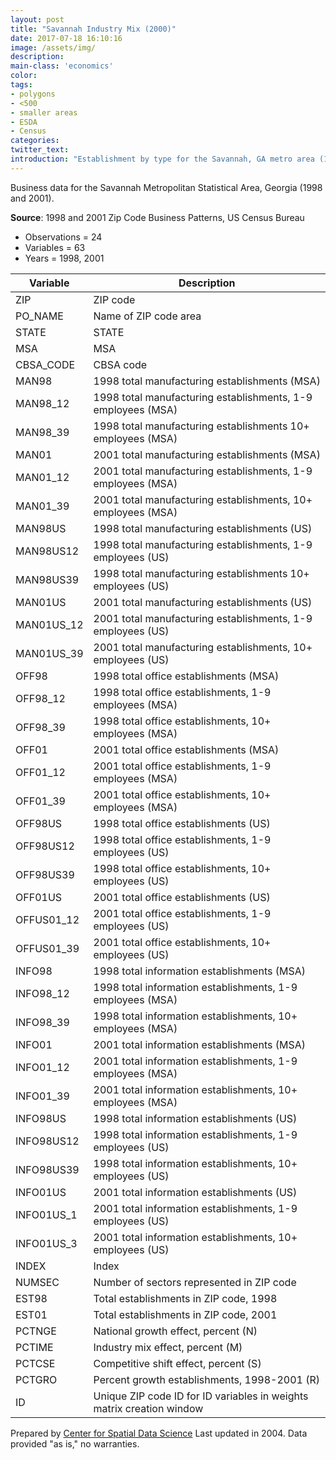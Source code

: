 ```yaml
---
layout: post
title: "Savannah Industry Mix (2000)"
date: 2017-07-18 16:10:16
image: /assets/img/
description:
main-class: 'economics'
color:
tags:
- polygons
- <500
- smaller areas
- ESDA
- Census
categories:
twitter_text:
introduction: "Establishment by type for the Savannah, GA metro area (1998 and 2001)."
---
```


<script>
var map = L.map('map');
L.tileLayer('https://api.tiles.mapbox.com/v4/{id}/{z}/{x}/{y}.png?access_token=pk.eyJ1IjoibWFwYm94IiwiYSI6ImNpejY4NXVycTA2emYycXBndHRqcmZ3N3gifQ.rJcFIG214AriISLbB6B5aw', { <!--this is the URL for the Nepal Geojson-->
maxZoom: 18,
attribution: 'Map data &copy; <a href="http://openstreetmap.org">OpenStreetMap</a> contributors, ' +
'<a href="http://creativecommons.org/licenses/by-sa/2.0/">CC-BY-SA</a>, ' +
'Imagery © <a href="http://mapbox.com">Mapbox</a>',
id: 'mapbox.light'
}).addTo(map);

map.scrollWheelZoom.disable();
map.touchZoom.disable();
var enableMapInteraction = function () {
map.scrollWheelZoom.enable();
map.touchZoom.enable();
}
$('#map').on('click touch', enableMapInteraction);
$('#map').on('mouseout', function(){ map.scrollWheelZoom.disable();});

var smallIcon = L.icon({
iconUrl: 'http://www.hckrecruitment.nic.in/images/blue.png',
iconSize: [16, 16], // size of the icon
});

function onEachFeature(feature, layer) {
//console.log(feature);
var txt = "";
for (var fname in feature.properties) {
txt += fname;
txt += " : ";
txt += feature.properties[fname];
txt += "<br/>";
}
layer.bindPopup(txt);
}


// load GeoJSON from an external file
// load GeoJSON from an external file
$.getJSON("../data/savannah2.geojson",function(data){
// add GeoJSON layer to the map once the file is loaded
var json = L.geoJson(data, {
pointToLayer: function(feature, latlng) {

return L.marker(latlng, {
icon: smallIcon
});
},
onEachFeature: onEachFeature
});
json.addTo(map);
map.fitBounds(json.getBounds());
});

</script>

Business data for the Savannah Metropolitan Statistical Area, Georgia  (1998 and 2001).

**Source**: 1998 and 2001 Zip Code Business Patterns, US Census Bureau

* Observations = 24
* Variables = 63
* Years = 1998, 2001



|**Variable**|**Description**|
|---|---|
|ZIP|ZIP code|
|PO_NAME|Name of ZIP code area|
|STATE|STATE|
|MSA|MSA|
|CBSA_CODE|CBSA code|
|MAN98|1998 total manufacturing establishments (MSA)|
|MAN98_12|1998 total manufacturing establishments, 1-9 employees (MSA)|
|MAN98_39|1998 total manufacturing establishments 10+ employees (MSA)|
|MAN01|2001 total manufacturing establishments (MSA)|
|MAN01_12|2001 total manufacturing establishments, 1-9 employees (MSA)|
|MAN01_39|2001 total manufacturing establishments, 10+ employees (MSA)|
|MAN98US|1998 total manufacturing establishments (US)|
|MAN98US12|1998 total manufacturing establishments, 1-9 employees (US)|
|MAN98US39|1998 total manufacturing establishments 10+ employees (US)|
|MAN01US|2001 total manufacturing establishments (US)|
|MAN01US_12|2001 total manufacturing establishments, 1-9 employees (US)|
|MAN01US_39|2001 total manufacturing establishments, 10+ employees (US)|
|OFF98|1998 total office establishments (MSA)|
|OFF98_12|1998 total office establishments, 1-9 employees (MSA)|
|OFF98_39|1998 total office establishments, 10+ employees (MSA)|
|OFF01|2001 total office establishments (MSA)|
|OFF01_12|2001 total office establishments, 1-9 employees (MSA)|
|OFF01_39|2001 total office establishments, 10+ employees (MSA)|
|OFF98US|1998 total office establishments (US)|
|OFF98US12|1998 total office establishments, 1-9 employees (US)|
|OFF98US39|1998 total office establishments, 10+ employees (US)|
|OFF01US|2001 total office establishments (US)|
|OFFUS01_12|2001 total office establishments, 1-9 employees (US)|
|OFFUS01_39|2001 total office establishments, 10+ employees (US)|
|INFO98|1998 total information establishments (MSA)|
|INFO98_12|1998 total information establishments, 1-9 employees (MSA)|
|INFO98_39|1998 total information establishments, 10+ employees (MSA)|
|INFO01|2001 total information establishments (MSA)|
|INFO01_12|2001 total information establishments, 1-9 employees (MSA)|
|INFO01_39|2001 total information establishments, 10+ employees (MSA)|
|INFO98US|1998 total information establishments (US)|
|INFO98US12|1998 total information establishments, 1-9 employees (US)|
|INFO98US39|1998 total information establishments, 10+ employees (US)|
|INFO01US|2001 total information establishments (US)|
|INFO01US_1|2001 total information establishments, 1-9 employees (US)|
|INFO01US_3|2001 total information establishments, 10+ employees (US)|
|INDEX|Index|
|NUMSEC|Number of sectors represented in ZIP code|
|EST98|Total establishments in ZIP code, 1998|
|EST01|Total establishments in ZIP code, 2001|
|PCTNGE|National growth effect, percent (N)|
|PCTIME|Industry mix effect, percent (M)|
|PCTCSE|Competitive shift effect, percent (S)|
|PCTGRO|Percent growth establishments, 1998-2001 (R)|
|ID|Unique ZIP code ID for ID variables in weights matrix creation window|

Prepared by [Center for Spatial Data Science](https://spatial.uchicago.edu/) Last updated in 2004. Data provided "as is," no warranties.


